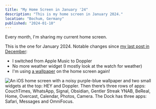 ```yaml
---
title: "My Home Screen in January '24"
description: "This is my home screen in January 2024."
location: "Bochum, Germany"
published: "2024-01-10"
---
```


Every month, I'm sharing my current home screen.

<!-- more -->

This is the one for January 2024.
Notable changes since [my last post in December](/blog/home-screen-december-2023):

- I switched from Apple Music to Doppler
- No more weather widget (I mostly look at the watch for weather)
- I'm using [a wallpaper](https://basicappleguy.com/haberdashery/auroraborealisgradient) on the home screen again!

<picture>
  <source srcset="/blog/home-screen-january-2024/home-screen.avif" type="image/avif" />
  <img class="article__homescreen_image" src="/blog/home-screen-january-2024/home-screen.png" alt="An iOS home screen with a noisy purple-blue wallpaper and two small widgets at the top: HEY and Doppler. Then there’s three rows of apps: CouchTimes, WhatsApp, Signal, Obsidian, Gentler Streak YNAB, BeReal, Home, Overcast, Calendar, Photos, Camera. The Dock has three apps: Safari, Messages and OmniFocus." />
</picture>
